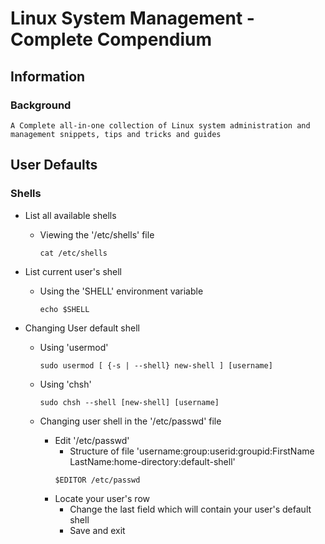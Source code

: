 # Linux System Management - Complete Compendium

## Information
### Background
```
A Complete all-in-one collection of Linux system administration and management snippets, tips and tricks and guides
```

## User Defaults

### Shells
- List all available shells
    - Viewing the '/etc/shells' file
        ```console
        cat /etc/shells
        ```

- List current user's shell
    - Using the 'SHELL' environment variable
        ```console
        echo $SHELL
        ```

- Changing User default shell
    - Using 'usermod'
        ```console
        sudo usermod [ {-s | --shell} new-shell ] [username]
        ```

    - Using 'chsh'
        ```console
        sudo chsh --shell [new-shell] [username]
        ```

    - Changing user shell in the '/etc/passwd' file
        - Edit '/etc/passwd'
            + Structure of file 'username:group:userid:groupid:FirstName LastName:home-directory:default-shell'
            ```console
            $EDITOR /etc/passwd
            ```
        - Locate your user's row
            + Change the last field which will contain your user's default shell
            + Save and exit

